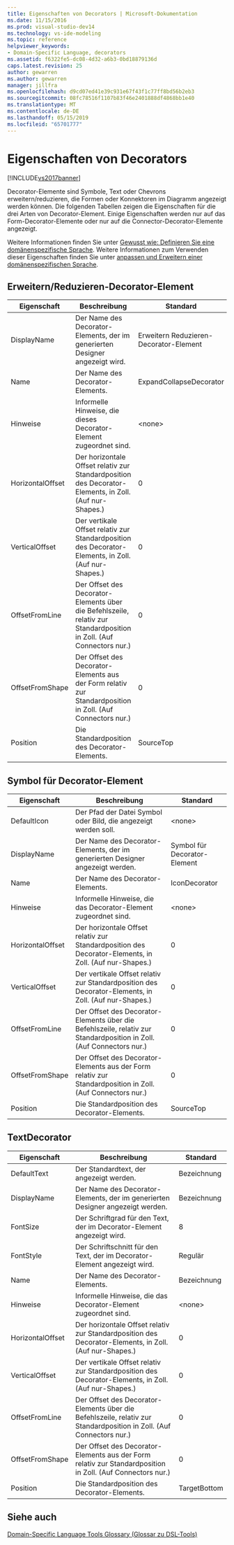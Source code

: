 ```yaml
---
title: Eigenschaften von Decorators | Microsoft-Dokumentation
ms.date: 11/15/2016
ms.prod: visual-studio-dev14
ms.technology: vs-ide-modeling
ms.topic: reference
helpviewer_keywords:
- Domain-Specific Language, decorators
ms.assetid: f6322fe5-dc08-4d32-a6b3-0bd18879136d
caps.latest.revision: 25
author: gewarren
ms.author: gewarren
manager: jillfra
ms.openlocfilehash: d9cd07ed41e39c931e67f43f1c77ff8bd56b2eb3
ms.sourcegitcommit: 08fc78516f1107b83f46e2401888df4868bb1e40
ms.translationtype: MT
ms.contentlocale: de-DE
ms.lasthandoff: 05/15/2019
ms.locfileid: "65701777"
---
```

# <a name="properties-of-decorators"></a>Eigenschaften von Decorators
[!INCLUDE[vs2017banner](../includes/vs2017banner.md)]

Decorator-Elemente sind Symbole, Text oder Chevrons erweitern/reduzieren, die Formen oder Konnektoren im Diagramm angezeigt werden können. Die folgenden Tabellen zeigen die Eigenschaften für die drei Arten von Decorator-Element. Einige Eigenschaften werden nur auf das Form-Decorator-Elemente oder nur auf die Connector-Decorator-Elemente angezeigt.  
  
 Weitere Informationen finden Sie unter [Gewusst wie: Definieren Sie eine domänenspezifische Sprache](../modeling/how-to-define-a-domain-specific-language.md). Weitere Informationen zum Verwenden dieser Eigenschaften finden Sie unter [anpassen und Erweitern einer domänenspezifischen Sprache](../modeling/customizing-and-extending-a-domain-specific-language.md).  
  
## <a name="expandcollapse-decorator"></a>Erweitern/Reduzieren-Decorator-Element  
  
|Eigenschaft|Beschreibung|Standard|  
|--------------|-----------------|-------------|  
|DisplayName|Der Name des Decorator-Elements, der im generierten Designer angezeigt wird.|Erweitern Reduzieren-Decorator-Element|  
|Name|Der Name des Decorator-Elements.|ExpandCollapseDecorator|  
|Hinweise|Informelle Hinweise, die dieses Decorator-Element zugeordnet sind.|\<none>|  
|HorizontalOffset|Der horizontale Offset relativ zur Standardposition des Decorator-Elements, in Zoll. (Auf nur-Shapes.)|0|  
|VerticalOffset|Der vertikale Offset relativ zur Standardposition des Decorator-Elements, in Zoll. (Auf nur-Shapes.)|0|  
|OffsetFromLine|Der Offset des Decorator-Elements über die Befehlszeile, relativ zur Standardposition in Zoll. (Auf Connectors nur.)|0|  
|OffsetFromShape|Der Offset des Decorator-Elements aus der Form relativ zur Standardposition in Zoll. (Auf Connectors nur.)|0|  
|Position|Die Standardposition des Decorator-Elements.|SourceTop|  
  
## <a name="icon-decorator"></a>Symbol für Decorator-Element  
  
|Eigenschaft|Beschreibung|Standard|  
|--------------|-----------------|-------------|  
|DefaultIcon|Der Pfad der Datei Symbol oder Bild, die angezeigt werden soll.|\<none>|  
|DisplayName|Der Name des Decorator-Elements, der im generierten Designer angezeigt werden.|Symbol für Decorator-Element|  
|Name|Der Name des Decorator-Elements.|IconDecorator|  
|Hinweise|Informelle Hinweise, die das Decorator-Element zugeordnet sind.|\<none>|  
|HorizontalOffset|Der horizontale Offset relativ zur Standardposition des Decorator-Elements, in Zoll. (Auf nur-Shapes.)|0|  
|VerticalOffset|Der vertikale Offset relativ zur Standardposition des Decorator-Elements, in Zoll. (Auf nur-Shapes.)|0|  
|OffsetFromLine|Der Offset des Decorator-Elements über die Befehlszeile, relativ zur Standardposition in Zoll. (Auf Connectors nur.)|0|  
|OffsetFromShape|Der Offset des Decorator-Elements aus der Form relativ zur Standardposition in Zoll. (Auf Connectors nur.)|0|  
|Position|Die Standardposition des Decorator-Elements.|SourceTop|  
  
## <a name="textdecorator"></a>TextDecorator  
  
|Eigenschaft|Beschreibung|Standard|  
|--------------|-----------------|-------------|  
|DefaultText|Der Standardtext, der angezeigt werden.|Bezeichnung|  
|DisplayName|Der Name des Decorator-Elements, der im generierten Designer angezeigt werden.|Bezeichnung|  
|FontSize|Der Schriftgrad für den Text, der im Decorator-Element angezeigt wird.|8|  
|FontStyle|Der Schriftschnitt für den Text, der im Decorator-Element angezeigt wird.|Regulär|  
|Name|Der Name des Decorator-Elements.|Bezeichnung|  
|Hinweise|Informelle Hinweise, die das Decorator-Element zugeordnet sind.|\<none>|  
|HorizontalOffset|Der horizontale Offset relativ zur Standardposition des Decorator-Elements, in Zoll. (Auf nur-Shapes.)|0|  
|VerticalOffset|Der vertikale Offset relativ zur Standardposition des Decorator-Elements, in Zoll. (Auf nur-Shapes.)|0|  
|OffsetFromLine|Der Offset des Decorator-Elements über die Befehlszeile, relativ zur Standardposition in Zoll. (Auf Connectors nur.)|0|  
|OffsetFromShape|Der Offset des Decorator-Elements aus der Form relativ zur Standardposition in Zoll. (Auf Connectors nur.)|0|  
|Position|Die Standardposition des Decorator-Elements.|TargetBottom|  
  
## <a name="see-also"></a>Siehe auch  
 [Domain-Specific Language Tools Glossary (Glossar zu DSL-Tools)](https://msdn.microsoft.com/ca5e84cb-a315-465c-be24-76aa3df276aa)
